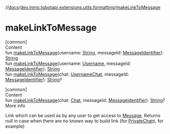 //[docs](../../index.md)/[dev.inmo.tgbotapi.extensions.utils.formatting](index.md)/[makeLinkToMessage](make-link-to-message.md)



# makeLinkToMessage  
[common]  
Content  
fun [makeLinkToMessage](make-link-to-message.md)(username: [String](https://kotlinlang.org/api/latest/jvm/stdlib/kotlin/-string/index.html), messageId: [MessageIdentifier](../dev.inmo.tgbotapi.types/index.md#%5Bdev.inmo.tgbotapi.types%2FMessageIdentifier%2F%2F%2FPointingToDeclaration%2F%5D%2FClasslikes%2F625018081)): [String](https://kotlinlang.org/api/latest/jvm/stdlib/kotlin/-string/index.html)  
fun [makeLinkToMessage](make-link-to-message.md)(username: [Username](../dev.inmo.tgbotapi.types/-username/index.md), messageId: [MessageIdentifier](../dev.inmo.tgbotapi.types/index.md#%5Bdev.inmo.tgbotapi.types%2FMessageIdentifier%2F%2F%2FPointingToDeclaration%2F%5D%2FClasslikes%2F625018081)): [String](https://kotlinlang.org/api/latest/jvm/stdlib/kotlin/-string/index.html)  
fun [makeLinkToMessage](make-link-to-message.md)(chat: [UsernameChat](../dev.inmo.tgbotapi.types.chat.abstracts/-username-chat/index.md), messageId: [MessageIdentifier](../dev.inmo.tgbotapi.types/index.md#%5Bdev.inmo.tgbotapi.types%2FMessageIdentifier%2F%2F%2FPointingToDeclaration%2F%5D%2FClasslikes%2F625018081)): [String](https://kotlinlang.org/api/latest/jvm/stdlib/kotlin/-string/index.html)?  


[common]  
Content  
fun [makeLinkToMessage](make-link-to-message.md)(chat: [Chat](../dev.inmo.tgbotapi.types.chat.abstracts/-chat/index.md), messageId: [MessageIdentifier](../dev.inmo.tgbotapi.types/index.md#%5Bdev.inmo.tgbotapi.types%2FMessageIdentifier%2F%2F%2FPointingToDeclaration%2F%5D%2FClasslikes%2F625018081)): [String](https://kotlinlang.org/api/latest/jvm/stdlib/kotlin/-string/index.html)?  
More info  


Link which can be used as by any user to get access to [Message](../dev.inmo.tgbotapi.types.message.abstracts/-message/index.md). Returns null in case when there are no known way to build link (for [PrivateChat](../dev.inmo.tgbotapi.types.chat.abstracts/-private-chat/index.md)s, for example)

  



